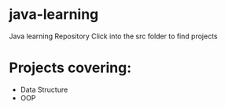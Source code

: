 # java-learning
Java learning Repository 
Click into the src folder to find projects
# Projects covering: 
* Data Structure
* OOP
